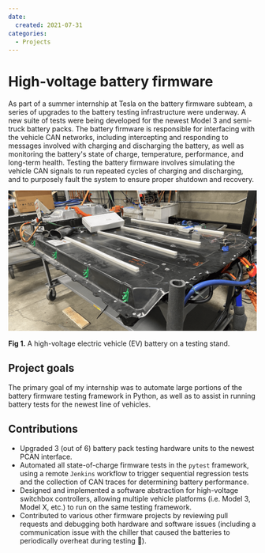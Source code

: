 ```yaml
---
date:
  created: 2021-07-31
categories:
  - Projects
---
```


# High-voltage battery firmware

As part of a summer internship at Tesla on the battery firmware subteam, a series of upgrades to the battery testing infrastructure were underway. A new suite of tests were being developed for the newest Model 3 and semi-truck battery packs. The battery firmware is responsible for interfacing with the vehicle CAN networks, including intercepting and responding to messages involved with charging and discharging the battery, as well as monitoring the battery's state of charge, temperature, performance, and long-term health. Testing the battery firmware involves simulating the vehicle CAN signals to run repeated cycles of charging and discharging, and to purposely fault the system to ensure proper shutdown and recovery.

![High-voltage EV battery](../../assets/demo/tesla-preview.png)

**Fig 1.** A high-voltage electric vehicle (EV) battery on a testing stand.

<!-- more -->

## Project goals

The primary goal of my internship was to automate large portions of the battery firmware testing framework in Python, as well as to assist in running battery tests for the newest line of vehicles.

## Contributions

- Upgraded 3 (out of 6) battery pack testing hardware units to the newest PCAN interface.
- Automated all state-of-charge firmware tests in the `pytest` framework, using a remote `Jenkins` workflow to trigger sequential regression tests and the collection of CAN traces for determining battery performance.
- Designed and implemented a software abstraction for high-voltage switchbox controllers, allowing multiple vehicle platforms (i.e. Model 3, Model X, etc.) to run on the same testing framework.
- Contributed to various other firmware projects by reviewing pull requests and debugging both hardware and software issues (including a communication issue with the chiller that caused the batteries to periodically overheat during testing :fire_extinguisher:).
